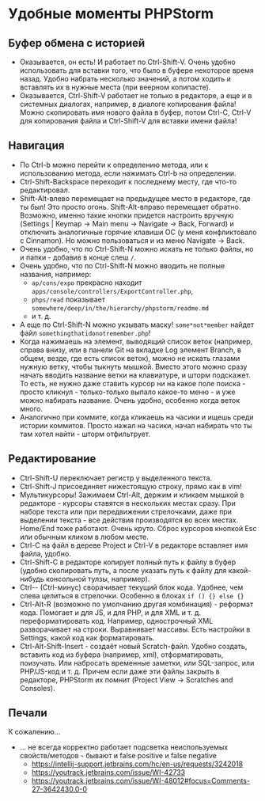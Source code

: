 # Удобные моменты PHPStorm

## Буфер обмена с историей

 * Оказывается, он есть! И работает по Ctrl-Shift-V. Очень удобно использовать для вставки того, что было в буфере
   некоторое время назад. Удобно набрать несколько значений, а потом ходить и вставлять их в нужные места (при 
   веерном копипасте).
 * Оказывается, Ctrl-Shift-V работает не только в редакторе, а еще и в системных диалогах, например, в диалоге копирования
   файла! Можно скопировать имя нового файла в буфер, потом Ctrl-C, Ctrl-V для копирования файла и Ctrl-Shift-V для
   вставки имени файла!
   
## Навигация 

 * По Ctrl-b можно перейти к определению метода, или к использованию метода, если нажимать Ctrl-b на определении.
 * Ctrl-Shift-Backspace переходит к последнему месту, где что-то редактировал.
 * Shift-Alt-влево перемещает на предыдущее место в редакторе, где ты был! Это просто огонь. Shift-Alt-вправо перемещает 
   обратно. Возможно, именно такие кнопки придется настроить вручную (Settings | Keymap -> Main menu -> Navigate -> Back, Forward) 
   и отключить аналогичные горячие клавиши ОС (у меня конфликтовало с Cinnamon). Но можно пользоваться и из меню 
   Navigate -> Back.
 * Очень удобно, что по Ctrl-Shift-N можно искать не только файлы, но и папки - добавив в конце слеш `/`.
 * Очень удобно, что по Ctrl-Shift-N можно вводить не полные названия, например:
   * `ap/cons/expo` прекрасно находит `apps/console/controllers/ExportController.php`,
   *  `phps/read` показывает `somewhere/deep/in/the/hierarchy/phpstorm/readme.md` 
   * и т. д.
 * А еще по Ctrl-Shift-N можно укзывать маску! `some*not*member` найдет файл `somethingthatidonotremember.php`! 
 * Когда нажимаешь на элемент, выводящий список веток (например, справа внизу, или в панели Git на вкладке Log элемент Branch, 
   в общем, везде, где есть список веток), можно не искать глазами нужную ветку, чтобы тыкнуть мышкой. Вместо этого можно
   сразу начать вводить название ветки на клавиатуре, и шторм подскажет. То есть, не нужно даже ставить курсор ни на какое
   поле поиска - просто кликнул - только-только выпало какое-то меню - и уже можно набирать название. Очень удобно,
   особенно когда веток много.
 * Аналогично при коммите, когда кликаешь на часики и ищешь среди истории коммитов. Просто нажал на часики, начал набирать
   что ты там хотел найти - шторм отфильтрует.
   
## Редактирование

 * Ctrl-Shift-U переключает регистр у выделенного текста.
 * Ctrl-Shift-J присоединяет нижестоящую строку, прямо как в vim!
 * Мультикурсоры! Зажимаем Ctrl-Alt, держим и кликаем мышкой в редакторе - курсоры ставятся в нескольких местах сразу.
   При наборе текста или при передвижении стрелочками, даже при выделении текста - все действия производятся во всех 
   местах. Home/End тоже работают. Очень круто. Сброс курсоров кнопкой Esc или обычным кликом в любом месте.
 * Ctrl-C на файл в дереве Project и Ctrl-V в редакторе вставляет имя файла, удобно.
 * Ctrl-Shift-C в редакторе копирует полный путь к файлу в буфер (удобно скопировать путь, а после указать путь к файлу
   для какой-нибудь консольной тулзы, например).
 * Ctrl-- (Ctrl-минус) сворачивает текущий блок кода. Удобнее, чем слева целиться в стрелочки. Особенно в блоках `if () {} else {}`
 * Ctrl-Alt-R (возможно по умолчанию другая комбинация) - реформат кода. Помогает и для JS, и для PHP, и для XML и т. д. переформатировать 
   код. Например, однострочный XML разворачивает на строки. Выравнивает массивы. Есть настройки в Settings, какой код как форматировать.
 * Ctrl-Alt-Shift-Insert - создаёт новый Scratch-файл. Удобно создать, вставить код из буфера (например, xml), отформатировать, 
   поизучать. Или набросать временные заметки, или SQL-запрос, или PHP/JS-код и т. д. Причем если даже эти файлы закрыть в редакторе, 
   PHPStorm их помнит (Project View -> Scratches and Consoles).
   
## Печали

К сожалению...

 * ... не всегда корректно работает подсветка неиспользуемых свойств/методов - бывают и false positive и false negative
   * https://intellij-support.jetbrains.com/hc/en-us/requests/3242018
   * https://youtrack.jetbrains.com/issue/WI-42733
   * https://youtrack.jetbrains.com/issue/WI-48012#focus=Comments-27-3642430.0-0
   
